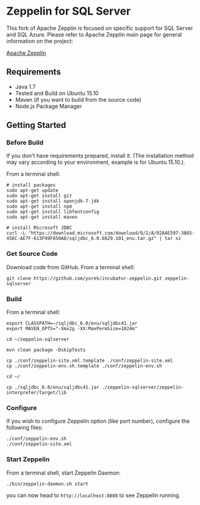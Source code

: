 # Zeppelin for SQL Server

This fork of Apache Zepplin is focused on specific support for SQL Server and SQL Azure. Please refer to Apache Zepplin main page for general information on the project:

[Apache Zepplin](https://github.com/apache/incubator-zeppelin)

## Requirements
 * Java 1.7
 * Tested and Build on Ubuntu 15.10
 * Maven (if you want to build from the source code)
 * Node.js Package Manager

## Getting Started

### Before Build
If you don't have requirements prepared, install it.
(The installation method may vary according to your environment, example is for Ubuntu 15.10.).

From a terminal shell:

```
# install packages
sudo apt-get update
sudo apt-get install git
sudo apt-get install openjdk-7-jdk
sudo apt-get install npm
sudo apt-get install libfontconfig
sudo apt-get install maven

# install Microsoft JDBC
curl -L "https://download.microsoft.com/download/0/2/A/02AAE597-3865-456C-AE7F-613F99F850A8/sqljdbc_6.0.6629.101_enu.tar.gz" | tar xz
```

### Get Source Code

Download code from GitHub. From a terminal shell:

```
git clone https://github.com/yorek/incubator-zeppelin.git zeppelin-sqlserver
```

### Build

From a terminal shell:

```
export CLASSPATH=~/sqljdbc_6.0/enu/sqljdbc41.jar
export MAVEN_OPTS="-Xmx2g -XX:MaxPermSize=1024m"

cd ~/zeppelin-sqlserver

mvn clean package -DskipTests

cp ./conf/zeppelin-site.xml.template ./conf/zeppelin-site.xml
cp ./conf/zeppelin-env.sh.template ./conf/zeppelin-env.sh

cd ~/

cp ./sqljdbc_6.0/enu/sqljdbc41.jar ./zeppelin-sqlserver/zeppelin-interpreter/target/lib

```

### Configure

If you wish to configure Zeppelin option (like port number), configure the following files:

```
./conf/zeppelin-env.sh
./conf/zeppelin-site.xml
```

### Start Zeppelin

From a terminal shell, start Zeppelin Daemon:

```
./bin/zeppelin-daemon.sh start
```

you can now head to ```http://localhost:8080``` to see Zeppelin running.
